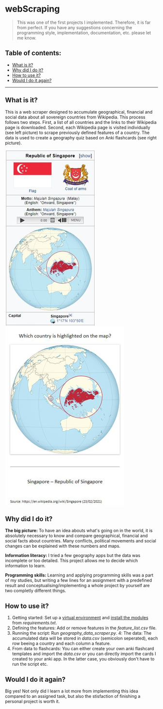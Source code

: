 # webScraping
> This was one of the first projects I implemented. Therefore, it is far from perfect. 
> If you have any suggestions concerning the programming style, implementation, documentation, etc. please let me know.

## Table of contents:
- [What is it?](#what-is-it)
- [Why did I do it?](#why-did-i-do-it)
- [How to use it?](#how-to-use-it)
- [Would I do it again?](#would-i-do-it-again)

---

## What is it?
This is a web scraper designed to accumulate geographical, financial and social data about all sovereign countries from Wikipedia. This process follows two steps. First, a list of all countries and the links to their Wikipedia page is downloaded. Second, each Wikipedia page is visited individually (see left picture) to scrape previously defined features of a country. The data is used to create a geography quiz based on Anki flashcards (see right picture).

![Screenshot website](https://github.com/mykingdomforapawn/webScraping/blob/main/media/screenshot_website.JPG)
![Screenshot flashcard](https://github.com/mykingdomforapawn/webScraping/blob/main/media/screenshot_flashcard.JPG)

## Why did I do it?
**The big picture:** To have an idea abouts what's going on in the world, it is absolutely necessary to know and compare geographical, financial and social facts about countries. Many conflicts, political movements and social changes can be explained with these numbers and maps.

**Information literacy:** I tried a few geography apps but the data was incomplete or too detailed. This project allows me to decide which information to learn.

**Programming skills:** Learning and applying programming skills was a part of my studies, but writing a few lines for an assignment with a predefined result and conceptualising/implementing a whole project by yourself are two completly different things.


## How to use it?
1. Getting started: Set up a [virtual environment](https://docs.python.org/3/library/venv.html) and [install the modules](https://pip.pypa.io/en/stable/user_guide/) from *requirements.txt*.
3. Defining the features: Add or remove features in the *feature_list.csv* file.
5. Running the script: Run *geography_data_scraper.py*.
4: The data: The accumulated data will be stored in *data.csv* (semicolon seperated), each row beeing a country and each column a feature.
5. From data to flashcards: You can either create your own anki flashcard templates and import the *data.csv* or you can directly import the cards I created to your anki app. In the latter case, you obviously don't have to run the script etc.

## Would I do it again?
Big yes! Not only did I learn a lot more from implementing this idea compared to an assigned task, but also the stisfaction of finishing a personal project is worth it.
